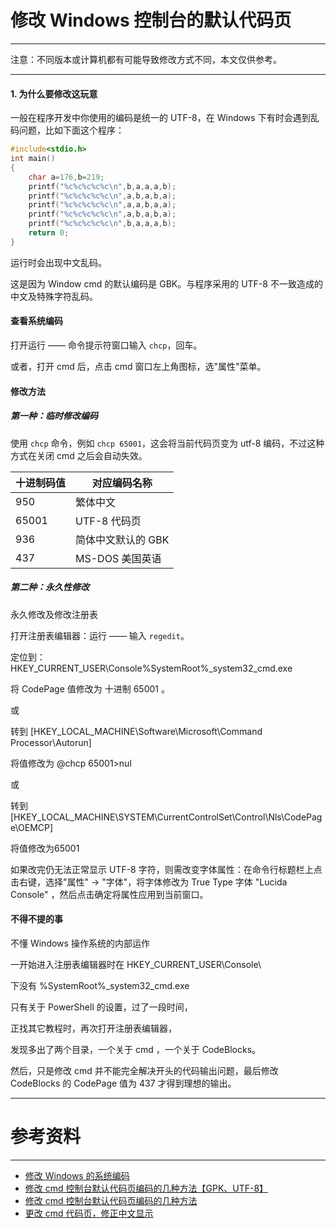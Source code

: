 #  修改 Windows 控制台的默认代码页

---

注意：不同版本或计算机都有可能导致修改方式不同，本文仅供参考。

---

####  1. 为什么要修改这玩意

一般在程序开发中你使用的编码是统一的 UTF-8，在 Windows 下有时会遇到乱码问题，比如下面这个程序：

```C
#include<stdio.h>
int main()
{
    char a=176,b=219;
    printf("%c%c%c%c%c\n",b,a,a,a,b);
    printf("%c%c%c%c%c\n",a,b,a,b,a);
    printf("%c%c%c%c%c\n",a,a,b,a,a);
    printf("%c%c%c%c%c\n",a,b,a,b,a);
    printf("%c%c%c%c%c\n",b,a,a,a,b);
    return 0;
}
```

运行时会出现中文乱码。

这是因为 Window cmd 的默认编码是 GBK。与程序采用的 UTF-8 不一致造成的中文及特殊字符乱码。

####  查看系统编码

打开运行 —— 命令提示符窗口输入 `chcp`，回车。

或者，打开 cmd 后，点击 cmd 窗口左上角图标，选"属性"菜单。



####  修改方法

#####  第一种：临时修改编码

使用 `chcp` 命令，例如 `chcp 65001`，这会将当前代码页变为 utf-8 编码，不过这种方式在关闭 cmd 之后会自动失效。

|十进制码值|对应编码名称 |
| ------ | --------- |
|   950  | 繁体中文    |
|  65001 | UTF-8 代码页|
|  936   | 简体中文默认的 GBK|
|  437   |  MS-DOS 美国英语 |

#####  第二种：永久性修改

永久修改及修改注册表

打开注册表编辑器：运行 —— 输入 `regedit`。

定位到：HKEY_CURRENT_USER\Console\%SystemRoot%_system32_cmd.exe

将 CodePage 值修改为 十进制 65001 。

或

转到  [HKEY_LOCAL_MACHINE\Software\Microsoft\Command Processor\Autorun]

将值修改为 @chcp 65001>nul

或

转到 [HKEY_LOCAL_MACHINE\SYSTEM\CurrentControlSet\Control\Nls\CodePage\OEMCP]

将值修改为65001

如果改完仍无法正常显示 UTF-8 字符，则需改变字体属性：在命令行标题栏上点击右键，选择"属性" -> "字体"，将字体修改为 True Type 字体 "Lucida Console" ，然后点击确定将属性应用到当前窗口。

####  不得不提的事

不懂 Windows 操作系统的内部运作

一开始进入注册表编辑器时在 HKEY_CURRENT_USER\Console\

下没有 %SystemRoot%_system32_cmd.exe

只有关于 PowerShell 的设置，过了一段时间，

正找其它教程时，再次打开注册表编辑器，

发现多出了两个目录，一个关于 cmd ，一个关于 CodeBlocks。

然后，只是修改 cmd 并不能完全解决开头的代码输出问题，最后修改 CodeBlocks 的 CodePage 值为 437 才得到理想的输出。

---

#  参考资料

---
-  [修改 Windows 的系统编码](https://www.cnblogs.com/xy-ouyang/p/10688575.html)
-  [修改 cmd 控制台默认代码页编码的几种方法【GPK、UTF-8】](https://blog.csdn.net/gulang03/article/details/81771343)
- [修改 cmd 控制台默认代码页编码的几种方法](https://www.pianshen.com/article/7569611838/)
- [更改 cmd 代码页，修正中文显示](https://my.oschina.net/aiguozhe/blog/108542)

